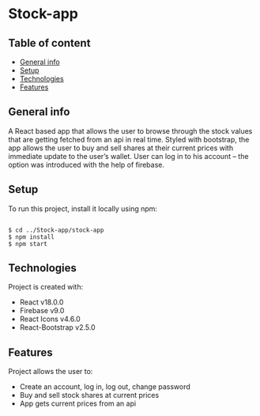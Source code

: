 # Stock-app

## Table of content
* [General info](#general-info)
* [Setup](#setup)
* [Technologies](#technologies)
* [Features](#features)

## General info

A React based app that allows the user to browse through the stock values that are getting fetched from an api in real time. Styled with bootstrap, the app allows the user to buy and sell shares at their current prices with immediate update to the user’s wallet. User can log in to his account – the option was introduced with the help of firebase.

## Setup
To run this project, install it locally using npm:

```

$ cd ../Stock-app/stock-app
$ npm install
$ npm start

```

## Technologies

Project is created with:
* React v18.0.0
* Firebase v9.0
* React Icons v4.6.0
* React-Bootstrap v2.5.0

## Features

Project allows the user to:
* Create an account, log in, log out, change password
* Buy and sell stock shares at current prices
* App gets current prices from an api





